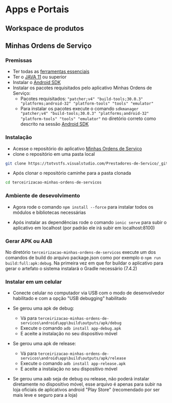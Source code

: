 # Apps e Portais

## Workspace de produtos

## Minhas Ordens de Serviço

### Premissas

- Ter todas as [ferramentas essenciais](./README.md#ferramentas-essenciais)
- Ter o [JAVA 11](./INSTALLS.MD#instalar-java-11) ou superior
- Instalar o [Android SDK](./INSTALLS.MD#instalar-android-sdk)
- Instalar os pacotes requisitados pelo aplicativo Minhas Ordens de Serviço:
  - Pacotes requisitados: `"patcher;v4" "build-tools;30.0.3" "platforms;android-32" "platform-tools" "tools" "emulator"`
  - Para instalar os pacotes execute o comando `sdkmanager "patcher;v4" "build-tools;30.0.3" "platforms;android-32" "platform-tools" "tools" "emulator"` no diretório correto como descrito na sessão [Android SDK](./INSTALLS.MD#instalar-android-sdk)

### Instalação

- Acesse o repositório do aplicativo [Minhas Ordens de Serviço](https://totvstfs.visualstudio.com/Prestadores-de-Servico/_git/terceirizacao-minhas-ordens-de-servicos)
- clone o repositório em uma pasta local

```bash
git clone https://totvstfs.visualstudio.com/Prestadores-de-Servico/_git/terceirizacao-minhas-ordens-de-servicos 
```

- Após clonar o repositório caminhe para a pasta clonada

 ```bash
 cd terceirizacao-minhas-ordens-de-servicos
 ```

### Ambiente de desevolvimento

- Agora rode o comando `npm install --force` para instalar todos os módulos e bibliotecas necessárias

- Após instalar as dependências rode o comando `ionic serve` para subir o aplicativo em localhost (por padrão ele irá subir em localhost:8100)

### Gerar APK ou AAB

No diretório `terceirizacao-minhas-ordens-de-servicos` execute um dos comandos de build do arquivo package.json como por exemplo o `npm run build:full:apk:debug`. Na primeira vez em que for buildar o aplicativo para gerar o artefato o sistema instalará o Gradle necessário (7.4.2)

### Instalar em um celular

- Conecte celular no computador via USB com o modo de desenvolvedor habilitado e com a opção "USB debugging" habilitado

- Se gerou uma apk de debug:
  - Vá para `terceirizacao-minhas-ordens-de-servicos\android\app\build\outputs/apk/debug`
  - Execute o comando `adb install app-debug.apk`
  - E aceite a instalação no seu dispositivo móvel

- Se gerou uma apk de release:
  - Vá para `terceirizacao-minhas-ordens-de-servicos\android\app\build\outputs/apk/release`
  - Execute o comando `adb install app-release.apk`
  - E aceite a instalação no seu dispositivo móvel

- Se gerou uma aab seja de debug ou release, não poderá instalar diretamente no dispositivo móvel, esse arquivo é apenas para subir na loja oficiais de aplicativos android "Play Store" (recomendado por ser mais leve e seguro para a loja)
